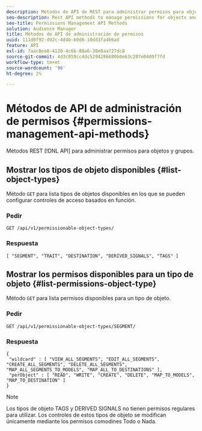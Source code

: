 ```yaml
---
description: Métodos de API de REST para administrar permisos para objetos y grupos.
seo-description: Rest API methods to manage permissions for objects and groups.
seo-title: Permissions Management API Methods
solution: Audience Manager
title: Métodos de API de administración de permisos
uuid: 111d0f92-d92c-4d4b-b0d6-10dd3fa466ad
feature: API
exl-id: 7aac8ea8-4120-4c6b-88a6-30e8aa727dc8
source-git-commit: 4d3c859cc4dc5294286680b0e63c287e0409f7fd
workflow-type: tm+mt
source-wordcount: '96'
ht-degree: 2%

---
```


# Métodos de API de administración de permisos {#permissions-management-api-methods}

Métodos REST [!DNL API] para administrar permisos para objetos y grupos.

<!-- c_rest_api_perm_man.xml -->

## Mostrar los tipos de objeto disponibles {#list-object-types}

Método `GET` para lista tipos de objetos disponibles en los que se pueden configurar controles de acceso basados en función.

<!-- r_rest_api_perm_list.xml -->

### Pedir

`GET /api/v1/permissionable-object-types/`

### Respuesta

```
[ "SEGMENT", "TRAIT", "DESTINATION", "DERIVED_SIGNALS", "TAGS" ]
```

## Mostrar los permisos disponibles para un tipo de objeto {#list-permissions-object-type}

Método `GET` para lista permisos disponibles para un tipo de objeto.

<!-- r_rest_api_perm_list_perms.xml -->

### Pedir

`GET /api/v1/permissionable-object-types/SEGMENT/`

### Respuesta

```
{ 
 "wildcard" : [ "VIEW_ALL_SEGMENTS", "EDIT_ALL_SEGMENTS", "CREATE_ALL_SEGMENTS", "DELETE_ALL_SEGMENTS", "MAP_ALL_SEGMENTS_TO_MODELS", "MAP_ALL_TO_DESTINATIONS" ], 
 "perObject" : [ "READ", "WRITE", "CREATE", "DELETE", "MAP_TO_MODELS", "MAP_TO_DESTINATION" ]
}
```

>[!NOTE]
>
>Los tipos de objeto TAGS y DERIVED SIGNALS no tienen permisos regulares para utilizar. Los controles de estos tipos de objeto se modifican únicamente mediante los permisos comodines Todo o Nada.
